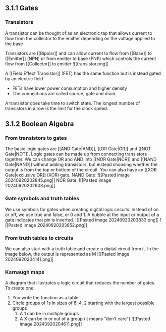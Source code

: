 ## 3.1.1 Gates

### Transistors
A transistor can be thought of as an electronic tap that allows current to flow from the collector to the emitter depending on the voltage applied to the base

Transistors are [[Bipolar]] and can allow current to flow from [[Base]] to [[Emitter]] (NPN) or from emitter to base (PNP) which controls the current flow from [[Collector]] to emitter
![[transistor.png]]

A [[Field Effect Transistor]] (FET) has the same function but is instead gated by an electric field
- FETs have lower power consumption and higher density
- The connections are called source, gate and drain.

A transistor does take time to switch state. The longest number of transistors in a row is the limit for the clock speed.

## 3.1.2 Boolean Algebra
### From transistors to gates
The basic logic gates are [[AND Gate|AND]], [[OR Gate|OR]] and [[NOT Gate|NOT]]. Logic gates can be made up from connecting transistors together.
We can change OR and AND into [[NOR Gate|NOR]] and [[NAND Gate|NAND]] without adding transistors, but instead choosing whether the output is from the top or bottom of the circuit. You can also have an [[XOR Gate|exclusive OR]] (XOR) gate.
NAND Gate:
![[Pasted image 20240920202845.png]]
NOR Gate:
![[Pasted image 20240920202908.png]]
### Gate symbols and truth tables
We use symbols for gates when creating digital logic circuits. Instead of on or off, we use true and false, or 0 and 1.
A bubble at the input or output of a gate indicates that pin is inverted.
![[Pasted image 20240920203833.png]] ![[Pasted image 20240920203852.png]]
### From truth tables to circuits
We can also start with a truth table and create a digital circuit from it. 
In the image below, the output is represented as M
![[Pasted image 20240920204141.png]]
### Karnaugh maps
A diagram that illustrates a logic circuit that reduces the number of gates.
To create one: 
1. You write the function as a table.
2. Circle groups of 1s in sizes of 8, 4, 2 starting with the largest possible groups
	1. A 1 can be in multiple groups
	2. A X can be in or out of a group (it means "don't care")
![[Pasted image 20240920204611.png]]